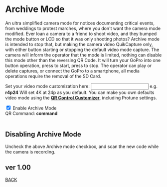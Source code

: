 <script src="../../jquery.min.js"></script>
<script src="../../qrcodeborder.js"></script>
<style>
        #qrcode{
            width: 100%;
        }
        div{
            width: 100%;
            display: inline-block;
        }
</style>

# Archive Mode

An ultra simplified camera mode for notices documenting critical events, from weddings to protest marches, where you don't want the camera mode modified. Ever loan a camera to a friend to shoot video, and they bumped the mode button or LCD so that it was only shooting photos? Archive mode is intended to stop that, but making the camera video QuikCapture only, with either button starting or stopping the default video mode capture. The camera will inform the operator that the mode is limited, nothing can disable this mode other than the reversing QR Code. It will turn your GoPro into one button operation, press to start, press to stop. The operator can play or delete captures, or connect the GoPro to a smartphone, all media operations require the removal of the SD Card.

Set your video mode customization here: <input type="text" id="addcmd" value="">  e.g. **r4p24** Will set 4K at 24p as you default. You can make you own defaults video mode using the [**QR Control Customizer**](../custom), including Protune settings.

<input type="checkbox" id="arch" name="arch" checked> 
<label for="arch">Enable Archive Mode</label><br>
<center>
<div id="qrcode"></div>
<br>
</center>
QR Command: <b id="qrtext">command</b><br>

<br> 
        
## Disabling Archive Mode

Uncheck the above Archive mode checkbox, and scan the new code while the camera is recording.
		
		
## ver 1.00
[BACK](..)

<script>
var once = true;
var qrcode;
var cmd1 = "!E";
var cmd2 = "";
var lasttimecmd = "";
var changed = true;

function makeQR() 
{	
  if(once === true)
  {
    qrcode = new QRCode(document.getElementById("qrcode"), 
    {
      text : "!MSYNC=1",
      width : 360,
      height : 360,
      correctLevel : QRCode.CorrectLevel.M
    });
    once = false;
  }
}

function timeLoop()
{
	cmd2 = "!MARCH=0\"Disabled\nRestarting\"!O";
	if(document.getElementById("arch") !== null)
	{
		if(document.getElementById("arch").checked === true)
		{
			if(document.getElementById("addcmd") !== null)
			{
				cmd1 = cmd1 + "mVdVq1" + document.getElementById("addcmd").value;
			}
			cmd2 = "!MARCH=1\"Enabled\nRestarting\"!O";
		}
	}
	
	cmd1 = cmd1 + cmd2;
	
	qrcode.clear(); 
	qrcode.makeCode(cmd1);

	if(cmd1 != lasttimecmd)
	{
		changed = true;
		lasttimecmd = cmd1;
	}

	if(changed === true)
	{
		document.getElementById("qrtext").innerHTML = cmd1;
		changed = false;
	}

	var t = setTimeout(timeLoop, 50);
}

function myReloadFunction() {
  location.reload();
}

makeQR();
timeLoop();

</script>
